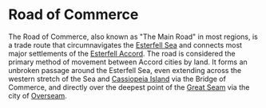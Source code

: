 # Road of Commerce

The Road of Commerce, also known as "The Main Road" in most regions, is a trade route that circumnavigates the [Esterfell Sea](../../../geography/continents/esterfell/lenya/esterfell-sea) and connects most major settlements of the [Esterfell Accord](../). The road is considered the primary method of movement between Accord cities by land. It forms an unbroken passage around the Esterfell Sea, even extending across the western stretch of the Sea and [Cassiopeia Island](../../../geography/continents/esterfell/lenya/esterfell-sea/cassiopeia-island) via the Bridge of Commerce, and directly over the deepest point of the [Great Seam](../../../geography/continents/esterfell/lenya/great-seam) via the city of [Overseam](../overseam).
